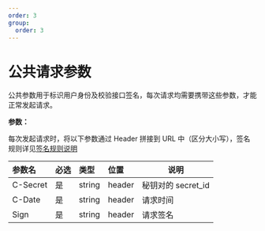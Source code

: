```yaml
---
order: 3
group:
  order: 3
---
```


# 公共请求参数

公共参数用于标识用户身份及校验接口签名，每次请求均需要携带这些参数，才能正常发起请求。

**参数：**

每次发起请求时，将以下参数通过 Header 拼接到 URL 中（区分大小写），签名规则详见[签名规则说明](./签名规则说明.md)

| 参数名   | 必选 | 类型   | 位置   | 说明               |
| :------- | :--- | :----- | :----- | ------------------ |
| C-Secret | 是   | string | header | 秘钥对的 secret_id |
| C-Date   | 是   | string | header | 请求时间           |
| Sign     | 是   | string | header | 请求签名           |
